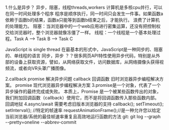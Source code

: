 1.什么是异步？
异步，阻塞，线程threads,workers
计算机是多核cpu并行，可以在同一时间处理多个程序
程序是顺序执行，同一时间只会发生一件事。如果函数a依赖于函数b的结果，函数a只能等到函数b结束之后，才能执行。
浪费了计算机的处理能力。
阻塞：当浏览器中的一个web应用进行密集运算，还没有把控制权交给浏览器时，整个浏览器就像冻僵了一样。
线程：一个线程是一个基本处理过程。Task A --> Task B --> Task C

JavaScript is single thread
在最基本的形式中，JavaScript是一种同步的、阻塞的、单线程的语言
同步，异步
？？很多网页API特性使用异步代码，特别是从外部的设备上获取资源，譬如，从网络获取文件，访问数据库，从网络摄像头获得视频流，或者向VR头罩广播图像。

2.callback promise 解决异步问题
callback 回调函数 旧时浏览器异步编程解决方案。
promise 现代浏览器异步编程解决方案
3.promise是一个对象，代表了一个异步操作的最终完成或失败。
本质上，Promise 是一个被某些函数传出的对象，我们附加回调函数（callback）使用它，而不是将回调函数传入那些函数内部。
回调地狱
4.async/await 需要考虑旧版本浏览器的支持
callback(); 
setTimeout(); setInterval(); //特定的帧速率
requestAnimationFrame();//是一种允许您以给定当前浏览器/系统的最佳帧速率重复且高效地运行函数的方法 
git: git log --graph --pretty=oneline --abbrev-commit

<!DOCTYPE html>
<html lang="en-US">
<body>
<script>
    //callback
    chooseToppings(function(toppings) {
        placeOrder(toppings, function(order) {
            collectOrder(order, function(pizza) {
                eatPizza(pizza);
                }, failureCallback);
                }, failureCallback);
                }, failureCallback);
    //promise
    chooseToppings()
    .then(function(toppings) {
    return placeOrder(toppings);
    })
    .then(function(order) {
    return collectOrder(order);
    })
    .then(function(pizza) {
    eatPizza(pizza);
    })
    .catch(failureCallback);
    //()=>x 相当于 () => {return x;}
    chooseToppings()
    .then(toppings => placeOrder(toppings))
    .then(order => collectOrder(order))
    .then(pizza => eatPizza(pizza))
    .catch(failureCallback);
    /*不太理解
    最基本的，promise与事件监听器类似，但有一些差异：
    一个promise只能成功或失败一次。它不能成功或失败两次，并且一旦操作完成，它就无法从成功切换到失败，反之亦然。
    如果promise成功或失败并且您稍后添加成功/失败回调，则将调用正确的回调，即使事件发生在较早的时间。
    */
    /*事件监听器*/
<script>
<body>
<html>